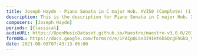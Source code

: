 ```yaml
---
title: Joseph Haydn - Piano Sonata in C major Hob. XVI50 (Complete) (1)
description: This is the description for Piano Sonata in C major Hob. XVI50 (Complete) by Joseph Haydn
composers: [Joseph Haydn]
periods: [Classical]
audioURL: https://OpenMusicDataset.github.io/Maestro/maestro-v3.0.0/2014/MIDI-UNPROCESSED_19-20_R1_2014_MID--AUDIO_20_R1_2014_wav--1.midi
formURL: https://docs.google.com/forms/d/e/1FAIpQLSe3I9IHt6b5QcgEhGkO_Vi6h-fWQyOdfT4a2KrnerrsOg9OVw/viewform
date: 2021-08-08T07:43:13-06:00
---
```

